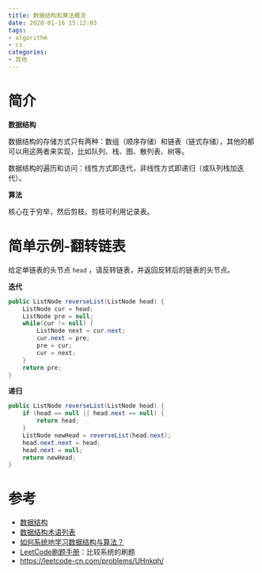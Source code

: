 ```yaml
---
title: 数据结构和算法概览
date: 2020-01-16 15:12:03
tags:
- algorithm
- cs
categories:
- 其他
---
```


# 简介

**数据结构**

数据结构的存储方式只有两种：数组（顺序存储）和链表（链式存储），其他的都可以用这两者来实现，比如队列、栈、图、散列表、树等。

数据结构的遍历和访问：线性方式即迭代，非线性方式即递归（或队列栈加迭代）。

**算法**

核心在于穷举，然后剪枝。剪枝可利用记录表。

<!--more-->

# 简单示例-翻转链表

给定单链表的头节点 `head` ，请反转链表，并返回反转后的链表的头节点。

**迭代**

```java
public ListNode reverseList(ListNode head) {
    ListNode cur = head;
    ListNode pre = null;
    while(cur != null) {
        ListNode next = cur.next;
        cur.next = pre;
        pre = cur;
        cur = next;
    }
    return pre;
}
```



**递归**

```java
public ListNode reverseList(ListNode head) {
    if (head == null || head.next == null) {
        return head;
    }
    ListNode newHead = reverseList(head.next);
    head.next.next = head;
    head.next = null;
    return newHead;
}
```

# 参考

- [数据结构](https://zh.wikipedia.org/wiki/数据结构)
- [数据结构术语列表](https://zh.wikipedia.org/wiki/数据结构术语列表)
- [如何系统地学习数据结构与算法？](https://zhuanlan.zhihu.com/p/137041568)
- [LeetCode刷题手册](https://books.halfrost.com/leetcode/)：比较系统的刷题
- https://leetcode-cn.com/problems/UHnkqh/
